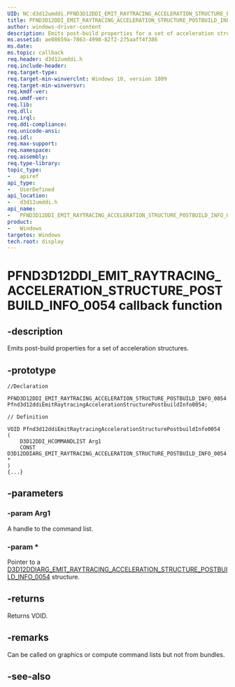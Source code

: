```yaml
---
UID: NC:d3d12umddi.PFND3D12DDI_EMIT_RAYTRACING_ACCELERATION_STRUCTURE_POSTBUILD_INFO_0054
title: PFND3D12DDI_EMIT_RAYTRACING_ACCELERATION_STRUCTURE_POSTBUILD_INFO_0054
author: windows-driver-content
description: Emits post-build properties for a set of acceleration structures.
ms.assetid: ae08659a-7863-4998-82f2-275aaff4f386
ms.date: 
ms.topic: callback
req.header: d3d12umddi.h
req.include-header:
req.target-type:
req.target-min-winverclnt: Windows 10, version 1809
req.target-min-winversvr:
req.kmdf-ver:
req.umdf-ver:
req.lib:
req.dll:
req.irql: 
req.ddi-compliance:
req.unicode-ansi:
req.idl:
req.max-support:
req.namespace:
req.assembly:
req.type-library: 
topic_type: 
-	apiref
api_type: 
-	UserDefined
api_location: 
-	d3d12umddi.h
api_name: 
-	PFND3D12DDI_EMIT_RAYTRACING_ACCELERATION_STRUCTURE_POSTBUILD_INFO_0054
product:
-	Windows
targetos: Windows
tech.root: display
---
```


# PFND3D12DDI_EMIT_RAYTRACING_ACCELERATION_STRUCTURE_POSTBUILD_INFO_0054 callback function

## -description

Emits post-build properties for a set of acceleration structures. 

## -prototype

```
//Declaration

PFND3D12DDI_EMIT_RAYTRACING_ACCELERATION_STRUCTURE_POSTBUILD_INFO_0054 Pfnd3d12ddiEmitRaytracingAccelerationStructurePostbuildInfo0054; 

// Definition

VOID Pfnd3d12ddiEmitRaytracingAccelerationStructurePostbuildInfo0054 
(
	D3D12DDI_HCOMMANDLIST Arg1
	CONST D3D12DDIARG_EMIT_RAYTRACING_ACCELERATION_STRUCTURE_POSTBUILD_INFO_0054 *
)
{...}

```

## -parameters

### -param Arg1

A handle to the command list.

### -param *

Pointer to a [D3D12DDIARG_EMIT_RAYTRACING_ACCELERATION_STRUCTURE_POSTBUILD_INFO_0054](ns-d3d12umddi-d3d12ddiarg_emit_raytracing_acceleration_structure_postbuild_info_0054.md) structure.



## -returns

Returns VOID.

## -remarks

Can be called on graphics or compute command lists but not from bundles.


## -see-also
